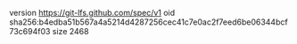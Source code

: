 version https://git-lfs.github.com/spec/v1
oid sha256:b4edba51b567a4a5214d4287256cec41c7e0ac2f7eed6be06344bcf73c694f03
size 2468
